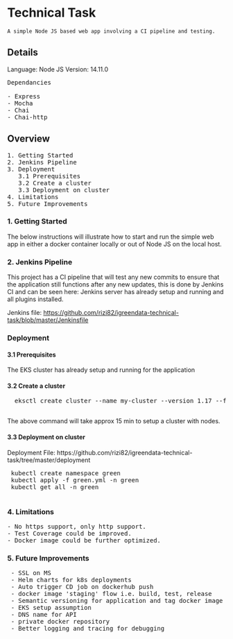<h1>Technical Task </h1>
<code>A simple Node JS based web app involving a CI pipeline and testing.</code>

<h2>Details</h2>

Language: Node JS
Version: 14.11.0

<pre>
Dependancies

- Express
- Mocha
- Chai
- Chai-http
</pre>

<h2>Overview</h2>
<pre>
1. Getting Started
2. Jenkins Pipeline
3. Deployment
   3.1 Prerequisites
   3.2 Create a cluster  
   3.3 Deployment on cluster  
4. Limitations
5. Future Improvements
</pre>
<h3>1. Getting Started</h3>
The below instructions will illustrate how to start and run the simple web app in either a docker container locally or out of Node JS on the local host.

<h3>2. Jenkins Pipeline </h3>
<p>
This project has a CI pipeline that will test any new commits to ensure that the application still functions after any new updates,
 this is done by Jenkins CI and can be seen here:
 Jenkins server has already setup and running and all plugins installed.
   
 Jenkins file: https://github.com/rizi82/igreendata-technical-task/blob/master/Jenkinsfile
 
 </p>
 <h3>Deployment</h3>
 <h4>3.1 Prerequisites</h4>
 The EKS cluster has already setup and running for the application
 <h4>3.2 Create a cluster </h4>
 <pre>
  eksctl create cluster --name my-cluster --version 1.17 --fargate
  </pre>
  The above command will take approx 15 min to setup a cluster with nodes.
 <h4>3.3 Deployment on cluster </h4>  
 Deployment File: https://github.com/rizi82/igreendata-technical-task/tree/master/deployment 
 <pre>
 kubectl create namespace green
 kubectl apply -f green.yml -n green
 kubectl get all -n green
 </pre>
<h3>4. Limitations</h3>
<pre>
- No https support, only http support.
- Test Coverage could be improved.
- Docker image could be further optimized.
</pre>
<h3>5. Future Improvements</h3>
 <pre>
 - SSL on MS
 - Helm charts for k8s deployments
 - Auto trigger CD job on dockerhub push
 - docker image 'staging' flow i.e. build, test, release
 - Semantic versioning for application and tag docker image with the same
 - EKS setup assumption
 - DNS name for API
 - private docker repository
 - Better logging and tracing for debugging
 </pre>
